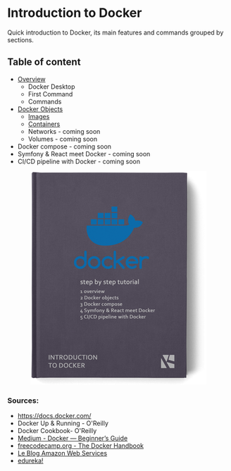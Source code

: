 
# Introduction to Docker

Quick introduction to Docker, its main features and commands grouped by sections.

## Table of content

- [Overview](section/overview/README.md)
    - Docker Desktop
    - First Command
    - Commands
- [Docker Objects](section/objects/README.md)
    - [Images](section/objects/images/README.md)
    - [Containers](section/objects/containers/README.md)
    - Networks - coming soon
    - Volumes - coming soon
- Docker compose - coming soon
- Symfony & React meet Docker - coming soon
- CI/CD pipeline with Docker - coming soon

<div align="center">

![Introduction to Docker](tutorial-book-cover.png)

</div>

### Sources:
- https://docs.docker.com/
- Docker Up & Running - O'Reilly
- Docker Cookbook- O'Reilly
- [Medium - Docker — Beginner’s Guide](https://medium.com/codingthesmartway-com-blog/docker-beginners-guide-part-1-images-containers-6f3507fffc98 "Docker — Beginner’s Guide")
- [freecodecamp.org - The Docker Handbook](https://www.freecodecamp.org/news/the-docker-handbook/#introduction-to-containerization-and-docker "The Docker Handbook")
- [Le Blog Amazon Web Services](https://aws.amazon.com/fr/blogs/france/demystifier-entrypoint-et-cmd-dans-docker/ "Démystifier ENTRYPOINT et CMD dans Docker")
- [edureka!](https://www.youtube.com/watch?v=RSIstPUiEjY "Docker Full Course - Learn Docker in 5 Hours | Docker Tutorial For Beginners | Edureka")
